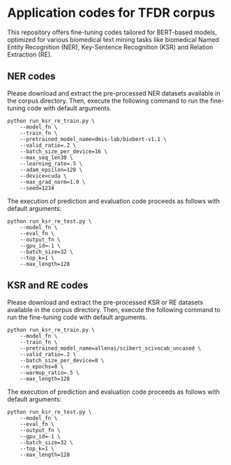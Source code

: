 # Application codes for TFDR corpus

This repository offers fine-tuning codes tailored for BERT-based models, optimized for various biomedical text mining tasks like biomedical Named Entity Recognition (NER), Key-Sentence Recognition (KSR) and Relation Extraction (RE).

## NER codes

Please download and extract the pre-processed NER datasets available in the corpus directory. Then, execute the following command to run the fine-tuning code with default arguments.

```
python run_ksr_re_train.py \
    --model_fn \
    --train_fn \
    --pretrained_model_name=dmis-lab/biobert-v1.1 \
    --valid_ratio=.2 \
    --batch_size_per_device=16 \
    --max_seq_len30 \
    --learning_rate=.5 \
    --adam_epsilon=128 \
    --device=cuda \
    --max_grad_norm=1.0 \
    --seed=1234
```

The execution of prediction and evaluation code proceeds as follows with default arguments:

```
python run_ksr_re_test.py \
    --model_fn \
    --eval_fn \
    --output_fn \
    --gpu_id=-1 \
    --batch_size=32 \
    --top_k=1 \
    --max_length=128
```


## KSR and RE codes

Please download and extract the pre-processed KSR or RE datasets available in the corpus directory. Then, execute the following command to run the fine-tuning code with default arguments.

```
python run_ksr_re_train.py \
    --model_fn \
    --train_fn \
    --pretrained_model_name=allenai/scibert_scivocab_uncased \
    --valid_ratio=.2 \
    --batch_size_per_device=8 \
    --n_epochs=8 \
    --warmup_ratio=.5 \
    --max_length=128
```

The execution of prediction and evaluation code proceeds as follows with default arguments:

```
python run_ksr_re_test.py \
    --model_fn \
    --eval_fn \
    --output_fn \
    --gpu_id=-1 \
    --batch_size=32 \
    --top_k=1 \
    --max_length=128
```
